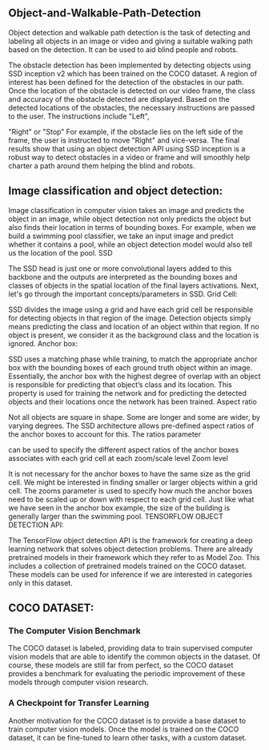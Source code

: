 ## Object-and-Walkable-Path-Detection


Object detection and walkable path detection is the task of detecting and labeling all objects in an image or video and giving a suitable walking path based on the detection. It can be used to aid blind people and robots.

The obstacle detection has been implemented by detecting objects using SSD inception v2 which has been trained on the COCO dataset. A region of interest has been defined for the detection of the obstacles in our path. Once the location of the obstacle is detected on our video frame, the class and accuracy of the obstacle detected are displayed. Based on the detected locations of the obstacles, the necessary instructions are passed to the user. The instructions include "Left",

"Right" or "Stop" For example, if the obstacle lies on the left side of the frame, the user is instructed to move "Right" and vice-versa. The final results show that using an object detection API using SSD inception is a robust way to detect obstacles in a video or frame and will smoothly help charter a path around them helping the blind and robots.

## Image classification and object detection:

Image classification in computer vision takes an image and predicts the object in an image, while object detection not only predicts the object but also finds their location in terms of bounding boxes. For example, when we build a swimming pool classifier, we take an input image and predict whether it contains a pool, while an object detection model would also tell us the location of the pool. SSD

The SSD head is just one or more convolutional layers added to this backbone and the outputs are interpreted as the bounding boxes and classes of objects in the spatial location of the final layers activations. Next, let's go through the important concepts/parameters in SSD. Grid Cell:

SSD divides the image using a grid and have each grid cell be responsible for detecting objects in that region of the image. Detection objects simply means predicting the class and location of an object within that region. If no object is present, we consider it as the background class and the location is ignored. Anchor box:

SSD uses a matching phase while training, to match the appropriate anchor box with the bounding boxes of each ground truth object within an image. Essentially, the anchor box with the highest degree of overlap with an object is responsible for predicting that object’s class and its location. This property is used for training the network and for predicting the detected objects and their locations once the network has been trained. Aspect ratio

Not all objects are square in shape. Some are longer and some are wider, by varying degrees. The SSD architecture allows pre-defined aspect ratios of the anchor boxes to account for this. The ratios parameter

can be used to specify the different aspect ratios of the anchor boxes associates with each grid cell at each zoom/scale level Zoom level

It is not necessary for the anchor boxes to have the same size as the grid cell. We might be interested in finding smaller or larger objects within a grid cell. The zooms parameter is used to specify how much the anchor boxes need to be scaled up or down with respect to each grid cell. Just like what we have seen in the anchor box example, the size of the building is generally larger than the swimming pool. TENSORFLOW OBJECT DETECTION API:

The TensorFlow object detection API is the framework for creating a deep learning network that solves object detection problems. There are already pretrained models in their framework which they refer to as Model Zoo. This includes a collection of pretrained models trained on the COCO dataset. These models can be used for inference if we are interested in categories only in this dataset. 

## COCO DATASET:

### The Computer Vision Benchmark

The COCO dataset is labeled, providing data to train supervised computer vision models that are able to identify the common objects in the dataset. Of course, these models are still far from perfect, so the COCO dataset provides a benchmark for evaluating the periodic improvement of these models through computer vision research.

### A Checkpoint for Transfer Learning

Another motivation for the COCO dataset is to provide a base dataset to train computer vision models. Once the model is trained on the COCO dataset, it can be fine-tuned to learn other tasks, with a custom dataset.

